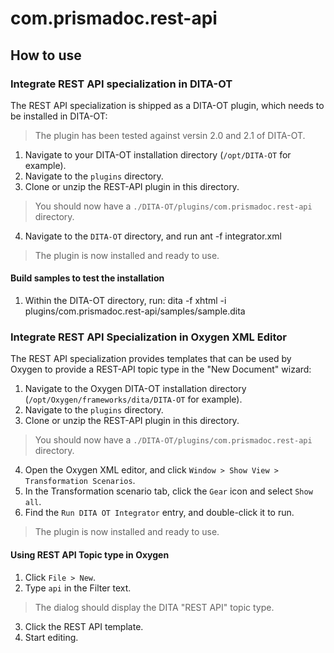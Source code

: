 # com.prismadoc.rest-api

## How to use


### Integrate REST API specialization in DITA-OT

The REST API specialization is shipped as a DITA-OT plugin, which needs
to be installed in DITA-OT:

> The plugin has been tested against versin 2.0 and 2.1 of DITA-OT.

1. Navigate to your DITA-OT installation directory (`/opt/DITA-OT` for example).
2. Navigate to the `plugins` directory.
3. Clone or unzip the REST-API plugin in this directory.
> You should now have a `./DITA-OT/plugins/com.prismadoc.rest-api` directory.
4. Navigate to the `DITA-OT` directory, and run 
	ant -f integrator.xml
	
> The plugin is now installed and ready to use.

#### Build samples to test the installation

1. Within the DITA-OT directory, run:
	dita -f xhtml -i plugins/com.prismadoc.rest-api/samples/sample.dita
	
### Integrate REST API Specialization in Oxygen XML Editor

The REST API specialization provides templates that can be used by Oxygen 
to provide a REST-API topic type in the "New Document" wizard:

1. Navigate to the Oxygen DITA-OT installation directory (`/opt/Oxygen/frameworks/dita/DITA-OT` for example).
2. Navigate to the `plugins` directory.
3. Clone or unzip the REST-API plugin in this directory.
> You should now have a `./DITA-OT/plugins/com.prismadoc.rest-api` directory.
4. Open the Oxygen XML editor, and click `Window > Show View > Transformation Scenarios`.
5. In the Transformation scenario tab, click the `Gear` icon and select `Show all`.
6. Find the `Run DITA OT Integrator` entry, and double-click it to run.
> The plugin is now installed and ready to use.

#### Using REST API Topic type in Oxygen

1. Click `File > New`.
2. Type `api` in the Filter text.
> The dialog should display the DITA "REST API" topic type.
3. Click the REST API template.
4. Start editing.
